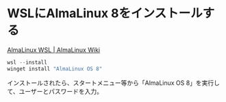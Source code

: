 # WSLにAlmaLinux 8をインストールする

[AlmaLinux WSL | AlmaLinux Wiki](https://wiki.almalinux.org/documentation/wsl.html#about-wsl)

```powershell
wsl --install
winget install "AlmaLinux OS 8"
```

インストールされたら、スタートメニュー等から「AlmaLinux OS 8」を実行して、ユーザーとパスワードを入力。
